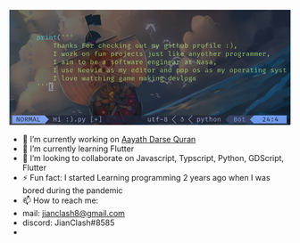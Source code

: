 ![code png](https://github.com/JianClash/JianClash/blob/main/code2.png)

- 🔭 I’m currently working on [Aayath Darse Quran](https://github.com/JianClash/Aayath-Darse-Quran)
- 🌱 I’m currently learning Flutter
- 👯 I’m looking to collaborate on Javascript, Typscript, Python, GDScript, Flutter
- ⚡ Fun fact: I started Learning programming 2 years ago when I was bored during the pandemic
- 📫 How to reach me: 
-   mail: jianclash8@gmail.com
-   discord: JianClash#8585
-  
<!--
**JianClash/JianClash** is a ✨ _special_ ✨ repository because its `README.md` (this file) appears on your GitHub profile.

Here are some ideas to get you started:

- 🔭 I’m currently working on ...
- 🌱 I’m currently learning ...
- 👯 I’m looking to collaborate on ...
- 🤔 I’m looking for help with ...
- 💬 Ask me about ...
- 📫 How to reach me: ... jianclash8@gmail.com
- 😄 Pronouns: ...
- ⚡ Fun fact: ...
-->
